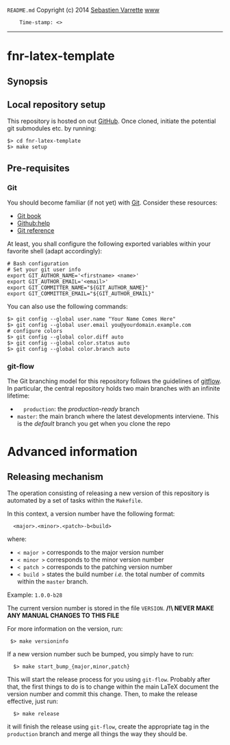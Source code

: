 ` README.md `
Copyright (c) 2014 [Sebastien Varrette](mailto:<Sebastien.Varrette@uni.lu>) [www](http://varrette.gforge.uni.lu)

        Time-stamp: <>

-------------------
# fnr-latex-template

## Synopsis

## Local repository setup

This repository is hosted on out [GitHub]().
Once cloned, initiate the potential git submodules etc. by running:

    $> cd fnr-latex-template
    $> make setup

## Pre-requisites

### Git

You should become familiar (if not yet) with [Git](http://git-scm.com/).
Consider these resources:

* [Git book](http://book.git-scm.com/index.html)
* [Github:help](http://help.github.com/mac-set-up-git/)
* [Git reference](http://gitref.org/)

At least, you shall configure the following exported variables within your favorite shell (adapt accordingly):

    # Bash configuration
    # Set your git user info
    export GIT_AUTHOR_NAME='<firstname> <name>'
    export GIT_AUTHOR_EMAIL='<email>'
    export GIT_COMMITTER_NAME="${GIT_AUTHOR_NAME}"
    export GIT_COMMITTER_EMAIL="${GIT_AUTHOR_EMAIL}"

You can also use the following commands:

    $> git config --global user.name "Your Name Comes Here"
    $> git config --global user.email you@yourdomain.example.com
    # configure colors
    $> git config --global color.diff auto
    $> git config --global color.status auto
    $> git config --global color.branch auto

### git-flow

The Git branching model for this repository follows the guidelines of
[gitflow](http://nvie.com/posts/a-successful-git-branching-model/).
In particular, the central repository holds two main branches with an infinite lifetime:

* `  production`: the *production-ready* branch
* `master`: the main branch where the latest developments interviene. This is
  the *default* branch you get when you clone the repo

# Advanced information

## Releasing mechanism

The operation consisting of releasing a new version of this repository is automated by a set of tasks within the `Makefile`.

In this context, a version number have the following format:

      <major>.<minor>.<patch>-b<build>

where:

* `< major >` corresponds to the major version number
* `< minor >` corresponds to the minor version number
* `< patch >` corresponds to the patching version number
* `< build >` states the build number _i.e._ the total number of commits within the `master` branch.

Example: `1.0.0-b28`

The current version number is stored in the file `VERSION`. __/!\ NEVER MAKE ANY MANUAL CHANGES TO THIS FILE__

For more information on the version, run:

     $> make versioninfo

If a new  version number such be bumped, you simply have to run:

      $> make start_bump_{major,minor,patch}

This will start the release process for you using `git-flow`.
Probably after that, the first things to do is to change within the main LaTeX document the version number and commit this change.
Then, to make the release effective, just run:

      $> make release

it will finish the release using `git-flow`, create the appropriate tag in the `  production` branch and merge all things the way they should be.

